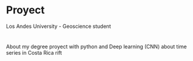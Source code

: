 # Proyect
Los Andes University - Geoscience student
#
About my degree proyect with python and Deep learning (CNN) about time series in Costa Rica rift
#
